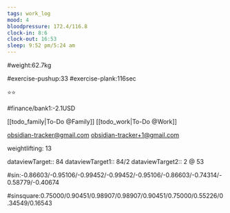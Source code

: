 ```yaml
---
tags: work_log
mood: 4
bloodpressure: 172.4/116.8
clock-in: 8:6
clock-out: 16:53
sleep: 9:52 pm/5:24 am
---
```


#weight:62.7kg

#exercise-pushup:33
#exercise-plank:116sec


⭐⭐

#finance/bank1:-2.1USD

[[todo_family|To-Do @Family]]
[[todo_work|To-Do @Work]]

obsidian-tracker@gmail.com
obsidian-tracker+1@gmail.com

weightlifting: 13

dataviewTarget:: 84
dataviewTarget1:: 84/2
dataviewTarget2:: 2 @ 53

#sin:-0.86603/-0.95106/-0.99452/-0.99452/-0.95106/-0.86603/-0.74314/-0.58779/-0.40674

#sinsquare:0.75000/0.90451/0.98907/0.98907/0.90451/0.75000/0.55226/0.34549/0.16543

